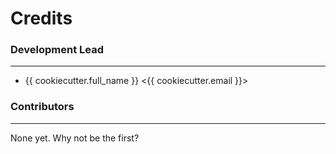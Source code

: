 # Credits #

### Development Lead ###
---
* {{ cookiecutter.full_name }} <{{ cookiecutter.email }}>

### Contributors ###
---
None yet. Why not be the first?
